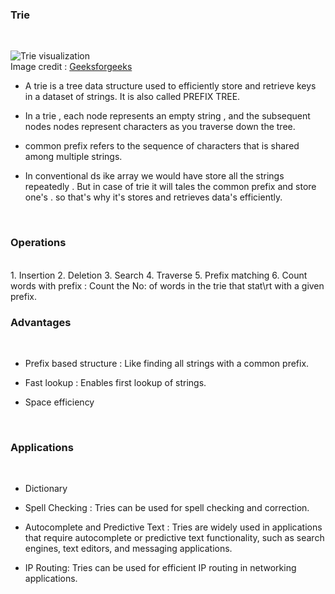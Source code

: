 ### Trie ### 
<br>


![Trie visualization](https://media.geeksforgeeks.org/wp-content/uploads/20220828232752/Triedatastructure1.png)<br>
Image credit : [Geeksforgeeks](https://www.geeksforgeeks.org/)<br>


* A trie is a tree data structure used to efficiently store and retrieve keys in a dataset of strings. It is also called PREFIX TREE. 

* In a trie , each node represents an empty string , and the subsequent nodes nodes represent characters as you traverse down the tree.

* common prefix refers to the sequence of characters that is shared among multiple strings.

* In conventional ds ike array we would have store all the strings repeatedly . But in case of trie it will tales the common prefix and store one's . so that's why it's stores and retrieves data's efficiently.
<br>

### Operations ###
<br>
1. Insertion
2. Deletion
3. Search 
4. Traverse
5. Prefix matching
6. Count words with prefix : Count the No: of words in the trie that stat\rt with a given prefix.
<br>

### Advantages ###
<br>

* Prefix based structure : Like finding all strings with a common prefix.

* Fast lookup : Enables first lookup of strings.

* Space efficiency
<br>

### Applications ###
<br>

* Dictionary

* Spell Checking : Tries can be used for spell checking and correction.

* Autocomplete and Predictive Text : Tries are widely used in applications that require autocomplete or predictive text functionality, such as search engines, text editors, and messaging applications.

* IP Routing: Tries can be used for efficient IP routing in networking applications.

